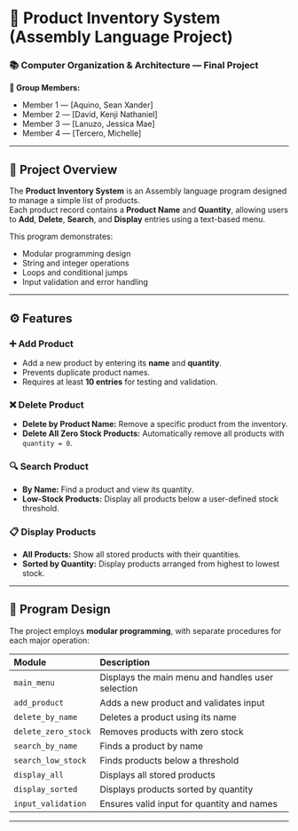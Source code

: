 # 🧾 Product Inventory System (Assembly Language Project)

### 📚 Computer Organization & Architecture — Final Project  

**👥 Group Members:**  
- Member 1 — [Aquino, Sean Xander]  
- Member 2 — [David, Kenji Nathaniel]  
- Member 3 — [Lanuzo, Jessica Mae]  
- Member 4 — [Tercero, Michelle]  

---

## 🧠 Project Overview

The **Product Inventory System** is an Assembly language program designed to manage a simple list of products.  
Each product record contains a **Product Name** and **Quantity**, allowing users to **Add**, **Delete**, **Search**, and **Display** entries using a text-based menu.

This program demonstrates:
- Modular programming design  
- String and integer operations  
- Loops and conditional jumps  
- Input validation and error handling  

---

## ⚙️ Features

### ➕ Add Product
- Add a new product by entering its **name** and **quantity**.  
- Prevents duplicate product names.  
- Requires at least **10 entries** for testing and validation.  

### ❌ Delete Product
- **Delete by Product Name:** Remove a specific product from the inventory.  
- **Delete All Zero Stock Products:** Automatically remove all products with `quantity = 0`.  

### 🔍 Search Product
- **By Name:** Find a product and view its quantity.  
- **Low-Stock Products:** Display all products below a user-defined stock threshold.  

### 📋 Display Products
- **All Products:** Show all stored products with their quantities.  
- **Sorted by Quantity:** Display products arranged from highest to lowest stock.  

---

## 🧩 Program Design

The project employs **modular programming**, with separate procedures for each major operation:

| Module | Description |
|:--|:--|
| `main_menu` | Displays the main menu and handles user selection |
| `add_product` | Adds a new product and validates input |
| `delete_by_name` | Deletes a product using its name |
| `delete_zero_stock` | Removes products with zero stock |
| `search_by_name` | Finds a product by name |
| `search_low_stock` | Finds products below a threshold |
| `display_all` | Displays all stored products |
| `display_sorted` | Displays products sorted by quantity |
| `input_validation` | Ensures valid input for quantity and names |  
---
